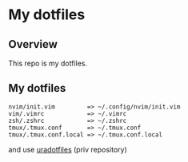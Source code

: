 # My dotfiles

## Overview
This repo is my dotfiles.

## My dotfiles
```
nvim/init.vim         => ~/.config/nvim/init.vim  
vim/.vimrc            => ~/.vimrc  
zsh/.zshrc            => ~/.zshrc  
tmux/.tmux.conf       => ~/.tmux.conf
tmux/.tmux.conf.local => ~/.tmux.conf.local
```

and use [uradotfiles](https://github.com/NoahOrberg/uradotfiles) (priv repository)
